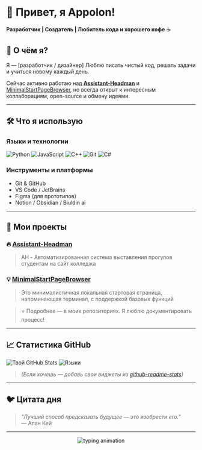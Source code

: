 # 👋 Привет, я Appolon!

**Разработчик | Создатель | Любитель кода и хорошего кофе** ☕

## 🚀 О чём я?

Я — [разработчик / дизайнер] 
Люблю писать чистый код, решать  задачи и учиться новому каждый день.

Сейчас активно работаю над **[Assistant-Headman](https://github.com/AbrikosV/AH---Assistant-Headman)** и [MinimalStartPageBrowser](https://github.com/AbrikosV/MinimalStartPageBrowser), но всегда открыт к интересным коллаборациям, open-source и обмену идеями.

---

## 🛠️ Что я использую

### Языки и технологии
![Python](https://img.shields.io/badge/Python-3776AB?style=for-the-badge&logo=python&logoColor=yellow)
![JavaScript](https://img.shields.io/badge/JavaScript-F7DF1E?style=for-the-badge&logo=javascript&logoColor=black)
![C++](https://img.shields.io/badge/C++-3776AB?style=for-the-badge&logo=C++&logoColor=white)
![Git](https://img.shields.io/badge/Git-2496ED?style=for-the-badge&logo=git&logoColor=red)
![C#](https://img.shields.io/badge/Csharp-3776AB?style=for-the-badge&logo=c#&logoColor=yellow)

### Инструменты и платформы
- Git & GitHub
- VS Code / JetBrains
- Figma (для прототипов)
- Notion / Obsidian / Biuldin ai

---

## 📂 Мои проекты

### 🔥 [Assistant-Headman](https://github.com/AbrikosV/AH---Assistant-Headman)
>AH - Автоматизированная система выставления прогулов студентам на сайт колледжа

### 💡 [MinimalStartPageBrowser](https://github.com/AbrikosV/MinimalStartPageBrowser)
>Это минималистичная локальная стартовая страница, напоминающая терминал, с поддержкой базовых функций


> ⭐ Подробнее — в моих репозиториях. Я люблю документировать процесс!

---

## 📈 Статистика GitHub

![Твой GitHub Stats](https://github-readme-stats.vercel.app/api?username=AbrikosV&show_icons=true&theme=radical&hide_border=true)
![Языки](https://github-readme-stats.vercel.app/api/top-langs/?username=AbrikosV&layout=compact&theme=radical&hide_border=true)

> *(Если хочешь — добавь свои виджеты из [github-readme-stats](https://github.com/anuraghazra/github-readme-stats))*

---

## 🐦 Цитата дня

> *"Лучший способ предсказать будущее — это изобрести его."*  
> — Алан Кей

---

<p align="center">
  <img src="https://readme-typing-svg.herokuapp.com?font=Fira+Code&size=20&color=BB86FC&background=121212&center=true&vCenter=true&width=500&lines=Keep+building.+Keep+learning.+Stay+curious." alt="typing animation" />
</p>
